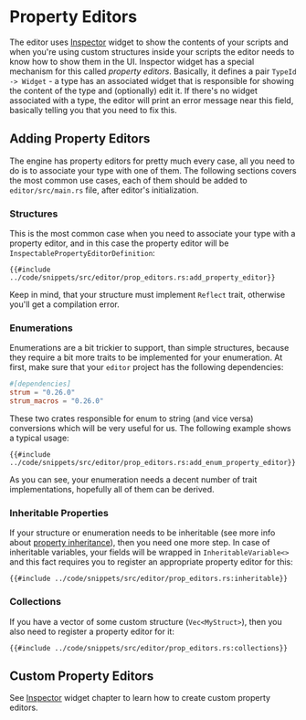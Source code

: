 # Property Editors

The editor uses [Inspector](../ui/inspector.md) widget to show the contents of your scripts and when you're using 
custom structures inside your scripts the editor needs to know how to show them in the UI. Inspector widget has a 
special mechanism for this called _property editors_. Basically, it defines a pair `TypeId -> Widget` - a type has
an associated widget that is responsible for showing the content of the type and (optionally) edit it. If there's no
widget associated with a type, the editor will print an error message near this field, basically telling you that 
you need to fix this.

## Adding Property Editors

The engine has property editors for pretty much every case, all you need to do is to associate your type with one of
them. The following sections covers the most common use cases, each of them should be added to `editor/src/main.rs` 
file, after editor's initialization.

### Structures

This is the most common case when you need to associate your type with a property editor, and in this case the property
editor will be `InspectablePropertyEditorDefinition`:

```rust,no_run
{{#include ../code/snippets/src/editor/prop_editors.rs:add_property_editor}}
```

Keep in mind, that your structure must implement `Reflect` trait, otherwise you'll get a compilation error.

### Enumerations

Enumerations are a bit trickier to support, than simple structures, because they require a bit more traits to be 
implemented for your enumeration. At first, make sure that your `editor` project has the following dependencies:

```toml
#[dependencies]
strum = "0.26.0"
strum_macros = "0.26.0"
```

These two crates responsible for enum to string (and vice versa) conversions which will be very useful for us. The 
following example shows a typical usage:

```rust,no_run
{{#include ../code/snippets/src/editor/prop_editors.rs:add_enum_property_editor}}
```

As you can see, your enumeration needs a decent number of trait implementations, hopefully all of them can be derived.

### Inheritable Properties

If your structure or enumeration needs to be inheritable (see more info about [property inheritance](../scene/inheritance.md)),
then you need one more step. In case of inheritable variables, your fields will be wrapped in `InheritableVariable<>` and
this fact requires you to register an appropriate property editor for this:

```rust,no_run
{{#include ../code/snippets/src/editor/prop_editors.rs:inheritable}}
```

### Collections

If you have a vector of some custom structure (`Vec<MyStruct>`), then you also need to register a property editor for
it:

```rust,no_run
{{#include ../code/snippets/src/editor/prop_editors.rs:collections}}
```

## Custom Property Editors

See [Inspector](../ui/inspector.md) widget chapter to learn how to create custom property editors.
